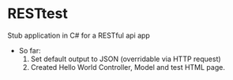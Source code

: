 # RESTtest
Stub application in C# for a RESTful api app

- So far:
  1. Set default output to JSON (overridable via HTTP request)
  2. Created Hello World Controller, Model and test HTML page.

